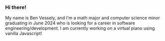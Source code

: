 ### Hi there!

My name is Ben Vessely, and I'm a math major and computer science minor graduating in June 2024 who is looking for a career in software engineering/development. I am currently working on a virtual piano using vanilla Javascript! 

<!--
**benvessely/benvessely** is a ✨ _special_ ✨ repository because its `README.md` (this file) appears on your GitHub profile.

Here are some ideas to get you started:

- 🔭 I’m currently working on ...
- 🌱 I’m currently learning ...
- 👯 I’m looking to collaborate on ...
- 🤔 I’m looking for help with ...
- 💬 Ask me about ...
- 📫 How to reach me: ...
- 😄 Pronouns: ...
- ⚡ Fun fact: ...
-->
